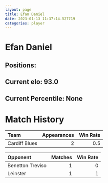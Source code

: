 ```yaml
---  
layout: page  
title: Efan Daniel  
date: 2023-01-13 11:37:14.527719  
categories: player  
---
```

# Efan Daniel

## Positions: 

## Current elo: 93.0

## Current Percentile: None

# Match History


| Team          |   Appearances |   Win Rate |
|:--------------|--------------:|-----------:|
| Cardiff Blues |             2 |        0.5 |

| Opponent         |   Matches |   Win Rate |
|:-----------------|----------:|-----------:|
| Benetton Treviso |         1 |          0 |
| Leinster         |         1 |          1 |